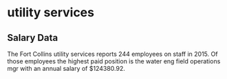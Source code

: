 utility services
================

Salary Data
-----------

The Fort Collins utility services reports 244 employees on staff in 2015. Of those employees the highest paid position is the water eng field operations mgr with an annual salary of $124380.92.
